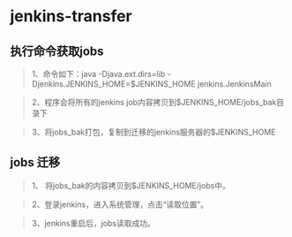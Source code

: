 # jenkins-transfer

## 执行命令获取jobs

> 1、命令如下：java -Djava.ext.dirs=lib  -Djenkins.JENKINS_HOME=$JENKINS_HOME jenkins.JenkinsMain

> 2、程序会将所有的jenkins job内容拷贝到$JENKINS_HOME/jobs_bak目录下

> 3、将jobs_bak打包，复制到迁移的jenkins服务器的$JENKINS_HOME

## jobs 迁移

> 1、 将jobs_bak的内容拷贝到$JENKINS_HOME/jobs中。

> 2、登录jenkins，进入系统管理，点击“读取位置”。

> 3、jenkins重启后，jobs读取成功。


